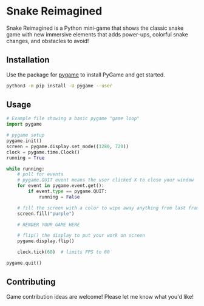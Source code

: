 # Snake Reimagined

Snake Reimagined is a Python mini-game that shows the classic snake game with new immersive elements that adds power-ups, colorful snake changes, and obstacles to avoid! 

## Installation

Use the package for [pygame](https://www.pygame.org/wiki/GettingStarted) to install PyGame and get started.

```bash
python3 -m pip install -U pygame --user

```

## Usage

```python
# Example file showing a basic pygame "game loop"
import pygame

# pygame setup
pygame.init()
screen = pygame.display.set_mode((1280, 720))
clock = pygame.time.Clock()
running = True

while running:
    # poll for events
    # pygame.QUIT event means the user clicked X to close your window
    for event in pygame.event.get():
        if event.type == pygame.QUIT:
            running = False

    # fill the screen with a color to wipe away anything from last frame
    screen.fill("purple")

    # RENDER YOUR GAME HERE

    # flip() the display to put your work on screen
    pygame.display.flip()

    clock.tick(60)  # limits FPS to 60

pygame.quit()


```

## Contributing
Game contribution ideas are welcome! Please let me know what you'd like!
